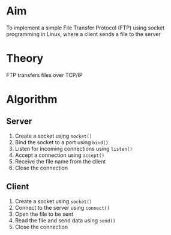 # Aim
To implement a simple File Transfer Protocol (FTP) using socket programming in Linux, where a client sends a file to the server

# Theory
FTP transfers files over TCP/IP

# Algorithm
## Server
1. Create a socket using `socket()`
2. Bind the socket to a port using `bind()`
3. Listen for incoming connections using `listen()`
4. Accept a connection using `accept()`
5. Receive the file name from the client
6. Close the connection

## Client
1. Create a socket using `socket()`
2. Connect to the server using `connect()`
3. Open the file to be sent
4. Read the file and send data using `send()`
5. Close the connection